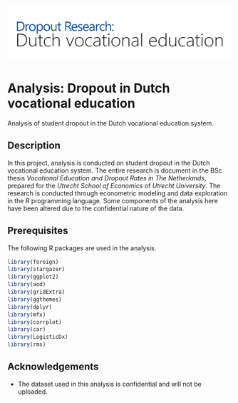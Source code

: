 ![Header](https://github.com/LPvdT/dropout-analysis/blob/master/img/header.png)

# Analysis: Dropout in Dutch vocational education

Analysis of student dropout in the Dutch vocational education system.

## Description

In this project, analysis is conducted on student dropout in the Dutch vocational education system. The entire research is document in the BSc thesis _Vocational Education and Dropout Rates in The Netherlands_, prepared for the _Utrecht School of Economics_ of _Utrecht University_. The research is conducted through econometric modeling and data exploration in the R programming language. Some components of the analysis here have been altered due to the confidential nature of the data.

## Prerequisites

The following R packages are used in the analysis.

```R
library(foreign)
library(stargazer)
library(ggplot2)
library(aod)
library(gridExtra)
library(ggthemes)
library(dplyr)
library(mfx)
library(corrplot)
library(car)
library(LogisticDx)
library(rms)
```

## Acknowledgements

* The dataset used in this analysis is confidential and will not be uploaded.
